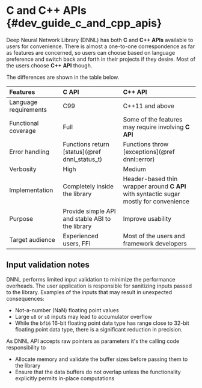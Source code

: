 C and C++ APIs {#dev_guide_c_and_cpp_apis}
==========================================

Deep Neural Network Library (DNNL) has
both **C** and **C++ APIs** available to users for convenience. There is almost
a one-to-one correspondence as far as features are concerned, so users can
choose based on language preference and switch back and forth in their projects
if they desire. Most of the users choose **C++ API** though.

The differences are shown in the table below.

| Features              | **C API**                                         | **C++ API**
| :-                    | :-                                                | :-
| Language requirements | C99                                               | C++11 and above
| Functional coverage   | Full                                              | Some of the features may require involving **C API**
| Error handling        | Functions return [status](@ref dnnl_status_t)     | Functions throw [exceptions](@ref dnnl::error)
| Verbosity             | High                                              | Medium
| Implementation        | Completely inside the library                     | Header-based thin wrapper around **C API** with syntactic sugar mostly for convenience
| Purpose               | Provide simple API and stable ABI to the library  | Improve usability
| Target audience       | Experienced users, FFI                            | Most of the users and framework developers

## Input validation notes

DNNL performs limited input validation to minimize the performance
overheads. The user application is responsible for sanitizing
inputs passed to the library. Examples of the inputs that may result in
unexpected consequences:
* Not-a-number (NaN) floating point values
* Large `u8` or `s8` inputs may lead to accumulator overflow
* While the `bf16` 16-bit floating point data type has range close to 32-bit
  floating point data type, there is a significant reduction in precision.

As DNNL API accepts raw pointers as parameters it's the calling code
responsibility to
* Allocate memory and validate the buffer sizes before passing them
to the library
* Ensure that the data buffers do not overlap unless the functionality
explicitly permits in-place computations
